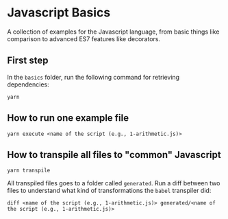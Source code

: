 # Javascript Basics

A collection of examples for the Javascript language, from basic things like comparison to advanced ES7 features like decorators.

## First step
In the `basics` folder, run the following command for retrieving dependencies:

```
yarn
```

## How to run one example file
```
yarn execute <name of the script (e.g., 1-arithmetic.js)>
```

## How to transpile all files to "common" Javascript
```
yarn transpile
```

All transpiled files goes to a folder called `generated`. Run a diff between two files to understand what kind of transformations the `babel` transpiler did:
```
diff <name of the script (e.g., 1-arithmetic.js)> generated/<name of the script (e.g., 1-arithmetic.js)>
```
